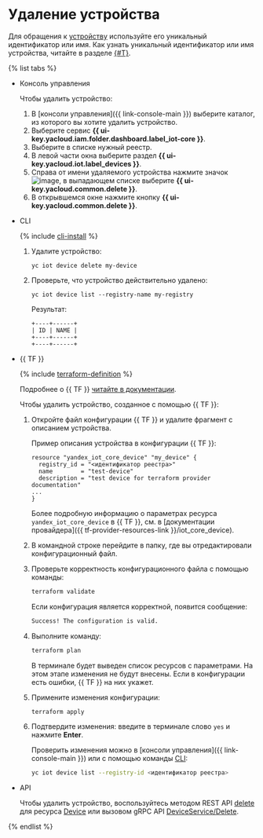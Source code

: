 # Удаление устройства

Для обращения к [устройству](../../concepts/index.md#device) используйте его уникальный идентификатор или имя. Как узнать уникальный идентификатор или имя устройства, читайте в разделе [{#T}](device-list.md).

{% list tabs %}

- Консоль управления

   Чтобы удалить устройство:

   1. В [консоли управления]({{ link-console-main }}) выберите каталог, из которого вы хотите удалить устройство.
   1. Выберите сервис **{{ ui-key.yacloud.iam.folder.dashboard.label_iot-core }}**.
   1. Выберите в списке нужный реестр.
   1. В левой части окна выберите раздел **{{ ui-key.yacloud.iot.label_devices }}**.
   1. Справа от имени удаляемого устройства нажмите значок ![image](../../../_assets/horizontal-ellipsis.svg), в выпадающем списке выберите **{{ ui-key.yacloud.common.delete }}**.
   1. В открывшемся окне нажмите кнопку **{{ ui-key.yacloud.common.delete }}**.

- CLI

  {% include [cli-install](../../../_includes/cli-install.md) %}

  1. Удалите устройство:

      ```
      yc iot device delete my-device
      ```

  1. Проверьте, что устройство действительно удалено:

      ```
      yc iot device list --registry-name my-registry
	  ```
	  
	  Результат:
	  ```
      +----+------+
      | ID | NAME |
      +----+------+
      +----+------+
      ```

- {{ TF }}

  {% include [terraform-definition](../../../_tutorials/terraform-definition.md) %}

  Подробнее о {{ TF }} [читайте в документации](../../../tutorials/infrastructure-management/terraform-quickstart.md#install-terraform).

  Чтобы удалить устройство, созданное с помощью {{ TF }}:
  
  1. Откройте файл конфигурации {{ TF }} и удалите фрагмент с описанием устройства.

      Пример описания устройства в конфигурации {{ TF }}:

      ```hcl
      resource "yandex_iot_core_device" "my_device" {
        registry_id = "<идентификатор реестра>"
        name        = "test-device"
        description = "test device for terraform provider documentation"
      ...
      }
      ```

      Более подробную информацию о параметрах ресурса `yandex_iot_core_device` в {{ TF }}, см. в [документации провайдера]({{ tf-provider-resources-link }}/iot_core_device).
  1. В командной строке перейдите в папку, где вы отредактировали конфигурационный файл.
  1. Проверьте корректность конфигурационного файла с помощью команды:

      ```bash
      terraform validate
      ```
     
      Если конфигурация является корректной, появится сообщение:
     
      ```bash
      Success! The configuration is valid.
      ```

  1. Выполните команду:

      ```bash
      terraform plan
      ```
  
      В терминале будет выведен список ресурсов с параметрами. На этом этапе изменения не будут внесены. Если в конфигурации есть ошибки, {{ TF }} на них укажет.
  1. Примените изменения конфигурации:

      ```bash
      terraform apply
      ```
     
  1. Подтвердите изменения: введите в терминале слово `yes` и нажмите **Enter**.

      Проверить изменения можно в [консоли управления]({{ link-console-main }}) или с помощью команды [CLI](../../../cli/quickstart.md):

      ```bash
      yc iot device list --registry-id <идентификатор реестра>
      ```

- API

  Чтобы удалить устройство, воспользуйтесь методом REST API [delete](../../api-ref/Device/delete.md) для ресурса [Device](../../api-ref/Device/index.md) или вызовом gRPC API [DeviceService/Delete](../../api-ref/grpc/device_service.md#Delete).

{% endlist %}